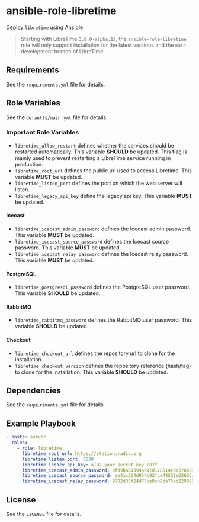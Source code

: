 # ansible-role-libretime

Deploy `libretime` using Ansible.

> Starting with LibreTime `3.0.0-alpha.12`, the `ansible-role-libretime` role will only support installation for the latest versions and the `main` development branch of LibreTime.

## Requirements

See the `requirements.yml` file for details.

## Role Variables

See the `defaults/main.yml` file for details.

### Important Role Variables

- `libretime_allow_restart` defines whether the services should be restarted automatically. This variable **SHOULD** be updated. This flag is mainly used to prevent restarting a LibreTime service running in production.
- `libretime_root_url` defines the public url used to access Libretime. This variable **MUST** be updated.
- `libretime_listen_port` defines the port on which the web server will listen.
- `libretime_legacy_api_key` define the legacy api key. This variable **MUST** be updated.

#### Icecast

- `libretime_icecast_admin_password` defines the Icecast admin password. This variable **MUST** be updated.
- `libretime_icecast_source_password` defines the Icecast source password. This variable **MUST** be updated.
- `libretime_icecast_relay_password` defines the Icecast relay password. This variable **MUST** be updated.

#### PostgreSQL

- `libretime_postgresql_password` defines the PostgreSQL user password. This variable **SHOULD** be updated.

#### RabbitMQ

- `libretime_rabbitmq_password` defines the RabbitMQ user password. This variable **SHOULD** be updated.

#### Checkout

- `libretime_checkout_url` defines the repository url to clone for the installation.
- `libretime_checkout_version` defines the repository reference (hash/tag) to clone for the installation. This variable **SHOULD** be updated.

## Dependencies

See the `requirements.yml` file for details.

## Example Playbook

```yml
- hosts: server
  roles:
    - role: libretime
      libretime_root_url: https://station.radio.org
      libretime_listen_port: 8080
      libretime_legacy_api_key: a182_your_secret_key_c87f
      libretime_icecast_admin_password: 0fd9ba81394a91cd178514e3c6788052
      libretime_icecast_source_password: ee41c264d954b92fce44521e02663d89
      libretime_icecast_relay_password: 9702d35f24d77ce8cb2da75ab2298654
```

## License

See the `LICENSE` file for details.
